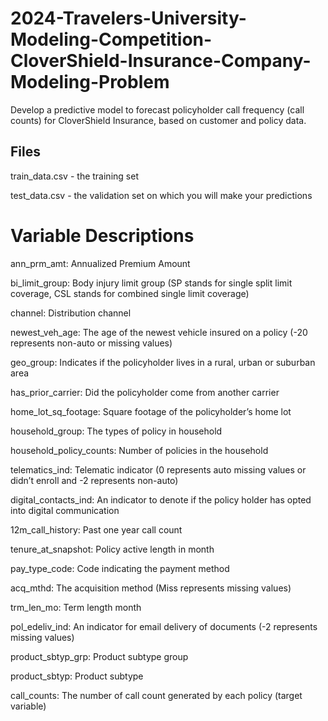 # 2024-Travelers-University-Modeling-Competition-CloverShield-Insurance-Company-Modeling-Problem
Develop a predictive model to forecast policyholder call frequency (call counts) for CloverShield Insurance, based on customer and policy data.


## Files
train_data.csv - the training set

test_data.csv - the validation set on which you will make your predictions

# Variable Descriptions
ann_prm_amt: Annualized Premium Amount

bi_limit_group: Body injury limit group (SP stands for single split limit coverage, CSL stands for combined single limit coverage)

channel: Distribution channel

newest_veh_age: The age of the newest vehicle insured on a policy (-20 represents non-auto or missing values)

geo_group: Indicates if the policyholder lives in a rural, urban or suburban area

has_prior_carrier: Did the policyholder come from another carrier

home_lot_sq_footage: Square footage of the policyholder’s home lot

household_group: The types of policy in household

household_policy_counts: Number of policies in the household

telematics_ind: Telematic indicator (0 represents auto missing values or didn’t enroll and -2 represents non-auto)

digital_contacts_ind: An indicator to denote if the policy holder has opted into digital communication

12m_call_history: Past one year call count

tenure_at_snapshot: Policy active length in month

pay_type_code: Code indicating the payment method

acq_mthd: The acquisition method (Miss represents missing values)

trm_len_mo: Term length month

pol_edeliv_ind: An indicator for email delivery of documents (-2 represents missing values)

product_sbtyp_grp: Product subtype group

product_sbtyp: Product subtype

call_counts: The number of call count generated by each policy (target variable)
